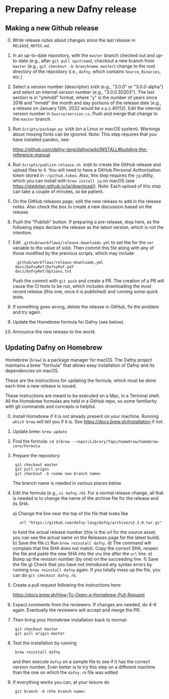 # Preparing a new Dafny release

## Making a new Github release

0. Write release notes about changes since the last release in
   `RELEASE_NOTES.md`.

1. In an up-to-date repository, with the `master` branch checked out and
   up-to-date (e.g., after `git pull upstream`), checkout a new branch
   from `master` (e.g., `git checkout -b branchname master`) change to
   the root directory of the repository (i.e., `dafny`, which contains
   `Source`, `Binaries`, etc.)

2. Select a version number (descriptor) `$VER` (e.g., "3.0.0" or
   "3.0.0-alpha") and select an internal version number (e.g.,
   "3.0.0.30203"). The last section is in "ymmdd" format, where "y" is
   the number of years since 2018 and "mmdd" the month and day portions
   of the release date (e.g., a release on January 12th, 2022 would be
   x.y.z.40112). Edit the internal version number in
   `Source/version.cs`. Push and merge that change to the `master`
   branch.

3. Run `Scripts/package.py $VER` (on a Linux or macOS system).
   Warnings about missing fonts can be ignored. Note: This step requires
   that you have installed pandoc, see:

   <https://github.com/dafny-lang/dafny/wiki/INSTALL#building-the-reference-manual>

4. Run `Scripts/publish-release.sh $VER` to create the GitHub release
   and upload files to it. You will need to have a GitHub Personal
   Authorization token stored in `~/github.token`. Also, this step
   requires the `jq` utility, which you can install with `brew install
   jq` on macOS (see <https://stedolan.github.io/jq/download/>). Note:
   Each upload of this step can take a couple of minutes, so be patient.

5. On the GitHub releases page, edit the new release to add in the
   release notes. Also check the box to create a new discussion based on
   the release.

6. Push the "Publish" button. If preparing a pre-release, stop here, as
   the following steps declare the release as the latest version, which
   is not the intention.

7. Edit `.github/workflows/release-downloads.yml` to set the for the
   `ver` variable to the value of `$VER`. Then commit this file along
   with any of those modified by the previous scripts, which may include

        .github/workflows/release-downloads,yml
        docs/DafnyRef/DafnyRef.pdf
        docs/DafnyRef/Options.txt

   Push the commit with `git push` and create a PR. The creation of a PR
   will cause the CI tests to be run, which includes downloading the
   most recent release (this one, once it is published) and running some
   quick tests.

8. If something goes wrong, delete the release in GitHub, fix the
   problem and try again.

9. Update the Homebrew formula for Dafny (see below).

10. Announce the new release to the world.

## Updating Dafny on Homebrew

Homebrew (`brew`) is a package manager for macOS. The Dafny project
maintains a brew "formula" that allows easy installation of Dafny and
its dependencies on macOS.

These are the instructions for updating the formula, which must be done
each time a new release is issued.

These instructions are meant to be executed on a Mac, in a Terminal shell.
All the Homebrew formulas are held in a GitHub repo, so some familiarity
with git commands and concepts is helpful.

0. Install Homebrew if it is not already present on your machine.
   Running `which brew` will tell you if it is. See
   <https://docs.brew.sh/Installation> if not.

1. Update brew: `brew update`

2. Find the formula: `cd $(brew --repo)/Library/Taps/homebrew/homebrew-core/Formula`

3. Prepare the repository:

        git checkout master
        git pull origin
        git checkout -b <some new branch name>

   The branch name is needed in various places below

4. Edit the formula (e.g., `vi dafny.rb`). For a normal release change,
   all that is needed is to change the name of the archive file for the
   release and its SHA.

   a) Change the line near the top of the file that looks like

          url "https://github.com/dafny-lang/dafny/archive/v2.3.0.tar.gz"

      to hold the actual release number (this is the url for the source
      asset; you can see the actual name on the Releases page for the
      latest build).
   b) Save the file
   c) Run `brew reinstall dafny`.
   d) The command will complain that the SHA does not match. Copy the
      correct SHA, reopen the file and paste the new SHA into the `sha`
      line after the `url` line.
   e) Bump up the revision number (by one) on the succeeding line.
   f) Save the file
   g) Check that you have not introduced any syntax errors by running
      `brew reinstall dafny` again. If you totally mess up the file,
      you can do `git checkout dafny.rb`.

5. Create a pull request following the instructions here:

    <https://docs.brew.sh/How-To-Open-a-Homebrew-Pull-Request>

6. Expect comments from the reviewers. If changes are needed, do 4-6
   again. Eventually the reviewers will accept and merge the PR.

7. Then bring your Homebrew installation back to normal:

        git checkout master
        git pull origin master

8. Test the installation by running

        brew reinstall dafny

   and then execute `dafny` on a sample file to see if it has the
   correct version number. Even better is to try this step on a
   different machine than the one on which the `dafny.rb` file was edited

9. If everything works you can, at your leisure do

        git branch -d <the branch name>
